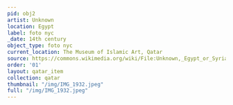 ```yaml
---
pid: obj2
artist: Unknown
location: Egypt
label: foto nyc
_date: 14th century
object_type: foto nyc
current_location: The Museum of Islamic Art, Qatar
source: https://commons.wikimedia.org/wiki/File:Unknown,_Egypt_or_Syria,_14th_Century_-_Sulwan_Al-Muta%27a_-_Google_Art_Project.jpg
order: '01'
layout: qatar_item
collection: qatar
thumbnail: "/img/IMG_1932.jpeg"
full: "/img/IMG_1932.jpeg"
---
```

